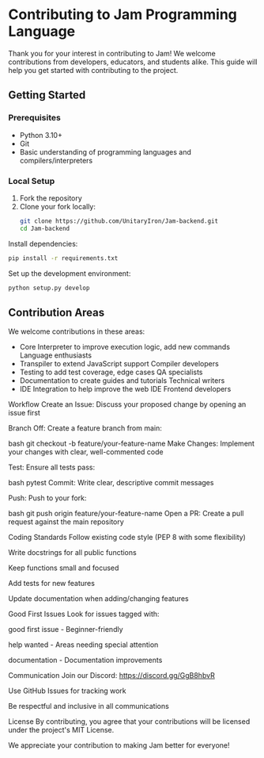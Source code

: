 # Contributing to Jam Programming Language

Thank you for your interest in contributing to Jam! We welcome contributions from developers, educators, and students alike. This guide will help you get started with contributing to the project.

## Getting Started

### Prerequisites

- Python 3.10+
- Git
- Basic understanding of programming languages and compilers/interpreters

### Local Setup

1. Fork the repository
2. Clone your fork locally:
   ```bash
   git clone https://github.com/UnitaryIron/Jam-backend.git
   cd Jam-backend
Install dependencies:
```bash
pip install -r requirements.txt
```
Set up the development environment:
```bash
python setup.py develop
```
## Contribution Areas

We welcome contributions in these areas:

- Core Interpreter to improve execution logic, add new commands	Language enthusiasts
- Transpiler to extend JavaScript support	Compiler developers
- Testing to add test coverage, edge cases	QA specialists
- Documentation to create guides and tutorials	Technical writers
- IDE Integration to help improve the web IDE	Frontend developers
  
Workflow
Create an Issue: Discuss your proposed change by opening an issue first

Branch Off: Create a feature branch from main:

bash
git checkout -b feature/your-feature-name
Make Changes: Implement your changes with clear, well-commented code

Test: Ensure all tests pass:

bash
pytest
Commit: Write clear, descriptive commit messages

Push: Push to your fork:

bash
git push origin feature/your-feature-name
Open a PR: Create a pull request against the main repository

Coding Standards
Follow existing code style (PEP 8 with some flexibility)

Write docstrings for all public functions

Keep functions small and focused

Add tests for new features

Update documentation when adding/changing features

Good First Issues
Look for issues tagged with:

good first issue - Beginner-friendly

help wanted - Areas needing special attention

documentation - Documentation improvements

Communication
Join our Discord: https://discord.gg/GgB8hbvR

Use GitHub Issues for tracking work

Be respectful and inclusive in all communications

License
By contributing, you agree that your contributions will be licensed under the project's MIT License.

We appreciate your contribution to making Jam better for everyone!
